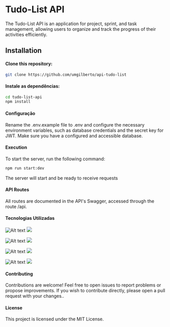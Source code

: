 # Tudo-List API
The Tudo-List API is an application for project, sprint, and task management, allowing users to organize and track the progress of their activities efficiently.

## Installation
#### Clone this repository:
```bash
git clone https://github.com/umgilberto/api-tudo-list
```
#### Instale as dependências:
```bash
cd tudo-list-api
npm install
```

#### Configuração
Rename the .env.example file to .env and configure the necessary environment variables, such as database credentials and the secret key for JWT. Make sure you have a configured and accessible database.
#### Execution
To start the server, run the following command:
```bash
npm run start:dev
```
The server will start and be ready to receive requests

#### API Routes
All routes are documented in the API's Swagger, accessed through the route /api.

#### Tecnologias Utilizadas
![Alt text](./doc/images/node_icon.svg)
<img src="./doc/images/node_icon.svg">

![Alt text](./doc/images/nest_icon.svg)
<img src="./doc/images/nest_icon.svg">

![Alt text](./doc/images/typescript_icon.svg)
<img src="./doc/images/typescript_icon.svg">

![Alt text](./doc/images/typeorm_icon.svg)
<img src="./doc/images/typeorm_icon.svg">

#### Contributing

Contributions are welcome! Feel free to open issues to report problems or propose improvements. If you wish to contribute directly, please open a pull request with your changes..

#### License
This project is licensed under the MIT License.